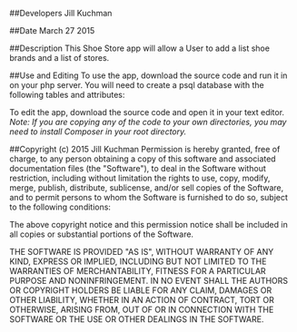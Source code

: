 ##Developers
Jill Kuchman

##Date
March 27 2015

##Description
This Shoe Store app will allow a User to add a list shoe brands and a list of stores.


##Use and Editing
To use the app, download the source code and run it in on your php server.
You will need to create a psql database with the following tables and attributes:


To edit the app, download the source code and open it in your text editor. <br />
    *Note: If you are copying any of the code to your own directories, you may need to install Composer
    in your root directory.*

##Copyright (c) 2015 Jill Kuchman
Permission is hereby granted, free of charge, to any person obtaining a copy
of this software and associated documentation files (the "Software"), to deal
in the Software without restriction, including without limitation the rights
to use, copy, modify, merge, publish, distribute, sublicense, and/or sell
copies of the Software, and to permit persons to whom the Software is
furnished to do so, subject to the following conditions:

The above copyright notice and this permission notice shall be included in
all copies or substantial portions of the Software.

THE SOFTWARE IS PROVIDED "AS IS", WITHOUT WARRANTY OF ANY KIND, EXPRESS OR
IMPLIED, INCLUDING BUT NOT LIMITED TO THE WARRANTIES OF MERCHANTABILITY,
FITNESS FOR A PARTICULAR PURPOSE AND NONINFRINGEMENT. IN NO EVENT SHALL THE
AUTHORS OR COPYRIGHT HOLDERS BE LIABLE FOR ANY CLAIM, DAMAGES OR OTHER
LIABILITY, WHETHER IN AN ACTION OF CONTRACT, TORT OR OTHERWISE, ARISING FROM,
OUT OF OR IN CONNECTION WITH THE SOFTWARE OR THE USE OR OTHER DEALINGS IN
THE SOFTWARE.
